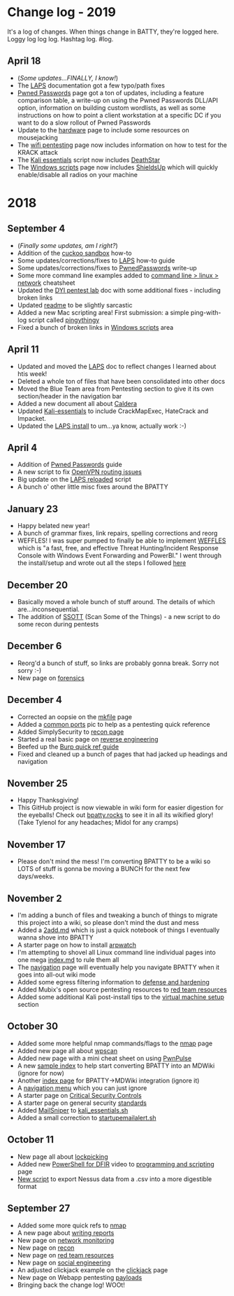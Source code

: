 # Change log - 2019
It's a log of changes.  When things change in BATTY, they're logged here. Loggy log log log. Hashtag log.  #log.

## April 18
* (*Some updates...FINALLY, I know!*)
* The [LAPS](blue_team/Local_Administrator_Password_Solution_LAPS.md) documentation got a few typo/path fixes
* [Pwned Passwords](blue_team/pwnedpasswords.md) page got a ton of updates, including a feature comparison table, a write-up on using the Pwned Passwords DLL/API option, information on building custom wordlists, as well as some instructions on how to point a client workstation at a specific DC if you want to do a slow rollout of Pwned Passwords
*  Update to the [hardware](hardware/index.md) page to include some resources on mousejacking
* The [wifi pentesting](pentesting/wireless/index.md) page now includes information on how to test for the KRACK attack
* The [Kali essentials](scripts/linux/kali_essentials.sh) script now includes [DeathStar](https://github.com/byt3bl33d3r/DeathStar)
* The [Windows scripts](scripts/windows/index.md) page now includes [ShieldsUp](scripts/windows/shieldsup.ps1) which will quickly enable/disable all radios on your machine

# 2018

## September 4
* (*Finally some updates, am I right?*)
* Addition of the [cuckoo sandbox](blue_team/cuckoo.md) how-to
* Some updates/corrections/fixes to [LAPS](blue_team/Local_Administrator_Password_Solution_LAPS.md) how-to guide
* Some updates/corrections/fixes to [PwnedPasswords](blue_team/pwnedpasswords.md) write-up
* Some more command line examples added to [command line > linux > network](command_line/linux/network/index.md) cheatsheet
* Updated the [DYI pentest lab](pentesting/lab_setup/index.md) doc with some additional fixes - including broken links
* Updated [readme](README.md) to be slightly sarcastic
* Added a new Mac scripting area!  First submission: a simple ping-with-log script called [pingythingy](scripts/mac/index.md)
* Fixed a bunch of broken links in [Windows scripts](scripts/windows/index.md) area

## April 11
* Updated and moved the [LAPS](blue_team/Local_Administrator_Password_Solution_LAPS.md) doc to reflect changes I learned about htis week!
* Deleted a whole ton of files that have been consolidated into other docs
* Moved the Blue Team area from Pentesting section to give it its own section/header in the navigation bar
* Added a new document all about [Caldera](pentesting/network_pentesting/caldera.md)
* Updated [Kali-essentials](scripts/linux/kali_essentials.sh) to include CrackMapExec, HateCrack and Impacket.
* Updated the [LAPS install](scripts/windows/LAPS_check_reloaded.ps1) to um...ya know, actually work :-)

## April 4
* Addition of [Pwned Passwords](pentesting/blue_team/pwnedpasswords.md) guide
* A new script to fix [OpenVPN routing issues](scripts/linux/openvpn_route_fix.sh)
* Big update on the [LAPS reloaded](scripts/windows/LAPS_check_reloaded.ps1) script
* A bunch o' other little misc fixes around the BPATTY

## January 23
* Happy belated new year!
* A bunch of grammar fixes, link repairs, spelling corrections and reorg
* WEFFLES!  I was super pumped to finally be able to implement [WEFFLES](https://blogs.technet.microsoft.com/jepayne/2017/12/08/weffles/) which is "a fast, free, and effective Threat Hunting/Incident Response Console with Windows Event Forwarding and PowerBI."  I went through the install/setup and wrote out all the steps I followed [here](http://bpatty.rocks/#!pentesting/blue_team/weffles.md)

## December 20
* Basically moved a whole bunch of stuff around.  The details of which are...inconsequential.  
* The addition of [SSOTT](scripts/linux/ssott.py) (Scan Some of the Things) - a new script to do some recon during pentests

## December 6
* Reorg'd a bunch of stuff, so links are probably gonna break.  Sorry not sorry :-)
* New page on [forensics](resources_gentech/forensics/index.md)

## December 4
* Corrected an oopsie on the [mkfile](command_line/mac/system/index.md) page
* Added a [common ports](pentesting/network_pentesting/commonports.jpg) pic to help as a pentesting quick reference
* Added SimplySecurity to [recon page](pentesting/recon/index.md)
* Started a real basic page on [reverse engineering](pentesting/reverse_engineering/index.md)
* Beefed up the [Burp quick ref guide](pentesting/webapp/index.md)
* Fixed and cleaned up a bunch of pages that had jacked up headings and navigation

## November 25
* Happy Thanksgiving!
* This GitHub project is now viewable in wiki form for easier digestion for the eyeballs!  Check out [bpatty.rocks](http://bpatty.rocks) to see it in all its wikified glory!  (Take Tylenol for any headaches; Midol for any cramps)

## November 17
* Please don't mind the mess!  I'm converting BPATTY to be a wiki so LOTS of stuff is gonna be moving a BUNCH for the next few days/weeks.

## November 2
* I'm adding a bunch of files and tweaking a bunch of things to migrate this project into a wiki, so please don't mind the dust and mess
* Added a [2add.md](2add.md) which is just a quick notebook of things I eventually wanna shove into BPATTY
* A starter page on how to install [arpwatch](command_line/linux/arpwatch.md)
* I'm attempting to shovel all Linux command line individual pages into one mega [index.md](command_line/linux/index.md) to rule them all
* The [navigation](navigation.md) page will eventually help you navigate BPATTY when it goes into all-out wiki mode
* Added some egress filtering information to [defense and hardening](pentesting/blue_team/defense_and_hardening.md)
* Added Mubix's open source pentesting resources to [red team resources](pentesting/red_team/red_team_resources.md)
* Added some additional Kali post-install tips to the [virtual machine setup](pentesting/virtual_machine_setup/virtual_machine_setup.md) section

## October 30
* Added some more helpful nmap commands/flags to the [nmap](command_line/linux/nmap.md) page
* Added new page all about [wpscan](command_line/linux/wpscan.md)
* Added new page with a mini cheat sheet on using [PwnPulse](hardware/pwnpulse/pwnpulse.md)
* A new [sample index](index.html) to help start converting BPATTY into an MDWiki (ignore for now)
* Another [index page](index.md) for BPATTY->MDWiki integration (ignore it)
* A [navigation menu](navigation.md) which you can just ignore
* A starter page on [Critical Security Controls](pentesting/standards/critical_security_controls.md)
* A starter page on general security [standards](pentesting/standards/standards.md)
* Added [MailSniper](https://github.com/dafthack/MailSniper) to [kali_essentials.sh](scripts/linux/kali_essentials.sh)
* Added a small correction to [startupemailalert.sh](scripts/linux/startup_email_alert.sh)

## October 11
* New page all about [lockpicking](pentesting/physical/lockpicking.md)
* Added new [PowerShell for DFIR](https://www.youtube.com/watch?v=6fbotSZeFkQ&feature=youtu.be) video to [programming and scripting](resources/training/programming_and_scripting.md) page
* [New script](scripts/windows/Nessus_SortyMcSortleton.ps1) to export Nessus data from a .csv into a more digestible format

## September 27
* Added some more quick refs to [nmap](command_line/linux/nmap.md)
* A new page about [writing reports](pentesting/administrative_stuff/report_writing.md)
* New page on [network monitoring](pentesting/blue_team/network_monitoring.md)
* New page on [recon](pentesting/recon/recon.md)
* New page on [red team resources](pentesting/red_team/red_team_resources.md)
* New page on [social engineering](pentesting/social_engineering/phishing.md)
* An adjusted clickjack example on the [clickjack](pentesting/webapp/clickjacking_example.md) page
* New page on Webapp pentesting [payloads](pentesting/webapp/payloads.md)
* Bringing back the change log!  WOOt!
